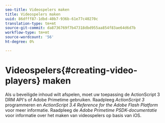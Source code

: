 ```yaml
---
seo-title: Videospelers maken
title: Videospelers maken
uuid: 86dfff87-1dbd-40b7-936b-61e77c40270c
translation-type: tm+mt
source-git-commit: da8736769f7b47318dbd955aa854f83ae64d6d7b
workflow-type: tm+mt
source-wordcount: '56'
ht-degree: 0%

---
```



# Videospelers{#creating-video-players} maken

Als u beveiligde inhoud wilt afspelen, moet uw toepassing de ActionScript 3 DRM API&#39;s of Adobe Primetime gebruiken. Raadpleeg *ActionScript 3* programmeren en *ActionScript 3.4 Reference for the Adobe Flash Platform* voor meer informatie. Raadpleeg de *Adobe Primetime PSDK-documentatie* voor informatie over het maken van videospelers op basis van iOS.
